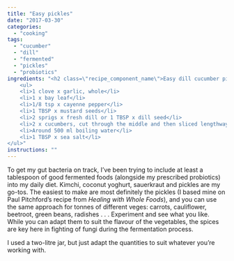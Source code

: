 ```yaml
---
title: "Easy pickles"
date: "2017-03-30"
categories: 
  - "cooking"
tags: 
  - "cucumber"
  - "dill"
  - "fermented"
  - "pickles"
  - "probiotics"
ingredients: "<h2 class=\"recipe_component_name\">Easy dill cucumber pickles</h2>
    <ul>
 	<li>1 clove x garlic, whole</li>
 	<li>1 x bay leaf</li>
 	<li>1/8 tsp x cayenne pepper</li>
 	<li>1 TBSP x mustard seeds</li>
 	<li>2 sprigs x fresh dill or 1 TBSP x dill seed</li>
 	<li>2 x cucumbers, cut through the middle and then sliced lengthways into quarters</li>
 	<li>Around 500 ml boiling water</li>
 	<li>1 TBSP x sea salt</li>
</ul>"
instructions: ""
---
```

To get my gut bacteria on track, I’ve been trying to include at least a tablespoon of good fermented foods (alongside my prescribed probiotics) into my daily diet. Kimchi, coconut yoghurt, sauerkraut and pickles are my go-tos. The easiest to make are most definitely the pickles (I based mine on Paul Pitchford’s recipe from _Healing with Whole Foods_), and you can use the same approach for tonnes of different veges: carrots, cauliflower, beetroot, green beans, radishes . . . Experiment and see what you like. While you can adapt them to suit the flavour of the vegetables, the spices are key here in fighting of fungi during the fermentation process.

I used a two-litre jar, but just adapt the quantities to suit whatever you’re working with.
